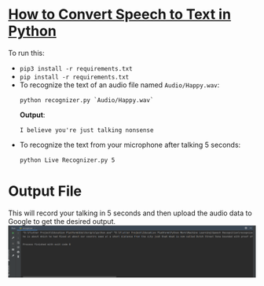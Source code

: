 # [How to Convert Speech to Text in Python](https://www.thepythoncode.com/article/using-speech-recognition-to-convert-speech-to-text-python)
To run this:
- `pip3 install -r requirements.txt`
- `pip install -r requirements.txt`
- To recognize the text of an audio file named `Audio/Happy.wav`:
    ```
    python recognizer.py `Audio/Happy.wav`
    ```
    **Output**:
    ```
    I believe you're just talking nonsense
    ```
- To recognize the text from your microphone after talking 5 seconds:
    ```
    python Live Recognizer.py 5
# Output File 
This will record your talking in 5 seconds and then upload the audio data to Google to get the desired output.
![Output File](https://github.com/PanduDcau/SinhalaNLP/blob/main/Speech%20To%20Text/Audio/Audio_text.png)
